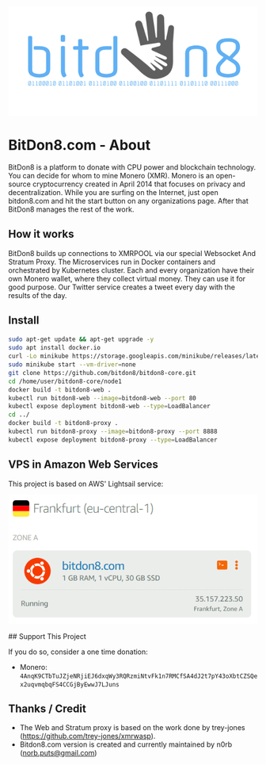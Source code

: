 <p align="center">
  <img src="bitdon8-final.png" />
</p>

# BitDon8.com - About

BitDon8 is a platform to donate with CPU power and blockchain technology. You can decide for whom to mine Monero (XMR). Monero is an open-source cryptocurrency created in April 2014 that focuses on privacy and decentralization. While you are surfing on the Internet, just open bitdon8.com and hit the start button on any organizations page. After that BitDon8 manages the rest of the work.

## How it works

BitDon8 builds up connections to XMRPOOL via our special Websocket And Stratum Proxy. The Microservices run in Docker containers and orchestrated by Kubernetes cluster. Each and every organization have their own Monero wallet, where they collect virtual money. They can use it for good purpose. Our Twitter service creates a tweet every day with the results of the day.

## Install 

```bash
sudo apt-get update && apt-get upgrade -y
sudo apt install docker.io
curl -Lo minikube https://storage.googleapis.com/minikube/releases/latest/minikube-darwin-amd64 && chmod +x minikube && sudo mv minikube /usr/local/bin
sudo minikube start --vm-driver=none
git clone https://github.com/bitdon8/bitdon8-core.git
cd /home/user/bitdon8-core/node1
docker build -t bitdon8-web .
kubectl run bitdon8-web --image=bitdon8-web --port 80
kubectl expose deployment bitdon8-web --type=LoadBalancer
cd ../
docker build -t bitdon8-proxy .
kubectl run bitdon8-proxy --image=bitdon8-proxy --port 8888
kubectl expose deployment bitdon8-proxy --type=LoadBalancer
```
## VPS in Amazon Web Services

This project is based on AWS' Lightsail service:

<p align="center">
  <img src="lightsail.PNG" />
</p>
## Support This Project

If you do so, consider a one time donation:

* Monero: `4AnqK9CTbTuJZjeNRjiEJ6dxqWy3RQRzmiNtvFk1n7RMCfSA4dJ2t7pY43oXbtCZSQex2uqvmqbqFS4CCGjByEwwJ7LJuns`

## Thanks / Credit

* The Web and Stratum proxy is based on the work done by trey-jones (https://github.com/trey-jones/xmrwasp).
* Bitdon8.com version is created and currently maintained by n0rb (norb.puts@gmail.com)
